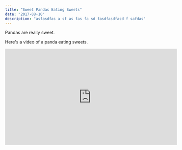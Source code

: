 ```yaml
---
title: "Sweet Pandas Eating Sweets"
date: "2017-08-10"
description: "asfasdfas a sf as fas fa sd fasdfasdfasd f safdas"
---
```


Pandas are really sweet.

Here's a video of a panda eating sweets.

<iframe width="560" height="315" src="https://www.youtube.com/embed/4n0xNbfJLR8" frameborder="0" allowfullscreen></iframe>
